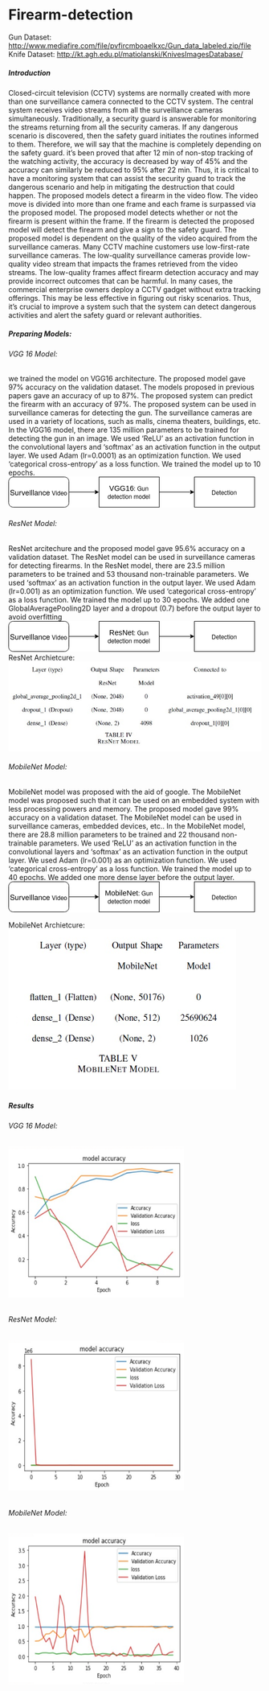 # Firearm-detection

Gun Dataset: http://www.mediafire.com/file/pvfircmboaelkxc/Gun_data_labeled.zip/file <br>
Knife Dataset: http://kt.agh.edu.pl/matiolanski/KnivesImagesDatabase/

<h5> Introduction </h5>
Closed-circuit television (CCTV) systems are normally created with more than one surveillance camera connected to the CCTV system. The central system receives video streams from all the surveillance cameras simultaneously. Traditionally, a security guard is answerable for monitoring the streams returning from all the security cameras. If any dangerous scenario is discovered, then the safety guard initiates the routines informed to them. Therefore, we will say that the machine is completely depending on the safety guard. it’s been proved that after 12 min of non-stop tracking of the watching activity, the accuracy is decreased by way of 45% and the accuracy can similarly be reduced to 95% after 22 min. Thus, it is critical to have a monitoring system that can assist the security guard to track the dangerous scenario and help in mitigating the destruction that could happen. The proposed models detect a firearm in the video flow. The video move is divided into more than one frame and each frame is surpassed via the proposed model. The proposed model detects whether or not the firearm is present within the frame. If the firearm is detected the proposed model will detect the firearm and give a sign to the safety guard. The proposed model is dependent on the quality of the video acquired from the surveillance cameras. Many CCTV machine customers use low-first-rate surveillance cameras. The low-quality surveillance cameras provide low-quality video stream that impacts the frames retrieved from the video streams. The low-quality frames affect firearm detection accuracy and may provide incorrect outcomes that can be harmful. In many cases, the commercial enterprise owners deploy a CCTV gadget without extra tracking offerings. This may be less effective in figuring out risky scenarios. Thus, it’s crucial to improve a system such that the system can detect dangerous activities and alert the safety guard or relevant authorities.

<h5> Preparing Models: </h5>
<h6>VGG 16 Model:</h6>
we trained the model on VGG16 architecture. The proposed model gave 97% accuracy on the validation dataset. The models proposed in previous papers gave an accuracy of up to 87%. The proposed system can predict the firearm with an accuracy of 97%. The proposed system can be used in surveillance cameras for detecting the gun. The surveillance cameras are used in a variety of locations, such as malls, cinema theaters, buildings, etc. In the VGG16 model, there are 135 million parameters to be trained for detecting the gun in an image. We used ‘ReLU’ as an activation function in the convolutional layers and ‘softmax’ as an activation function in the output layer. We used Adam (lr=0.0001) as an optimization function. We used ‘categorical cross-entropy’ as a loss function. We trained the model up to 10 epochs.
</br>
 <img src="Images/VGG1.png"></img>

<h6>ResNet Model:</h6>
ResNet arcitechure and the proposed model gave 95.6% accuracy on a validation dataset. The ResNet model can be used in surveillance cameras for detecting firearms. In the ResNet model, there are 23.5 million parameters to be trained and 53 thousand non-trainable parameters. We used ‘softmax’ as an activation function in the output layer. We used Adam (lr=0.001) as an optimization function. We used ‘categorical cross-entropy’ as a loss function. We trained the model up to 30 epochs. We added one GlobalAveragePooling2D layer and a dropout (0.7) before the output layer to avoid overfitting
</br>
<img src="Images/Resnet1.png"></img>
<h7>ResNet Archietcure:</h7>
<img src="Images/ResNetTable.jpg"></img>


<h6>MobileNet Model:</h6>
MobileNet model was proposed with the aid of google. The MobileNet model was proposed such that it can be used on an embedded system with less processing powers and memory. The proposed model gave 99% accuracy on a validation dataset. The MobileNet model can be used in surveillance cameras, embedded devices, etc.. In the MobileNet model, there are 28.8 million parameters to be trained and 22 thousand non-trainable parameters. We used ‘ReLU’ as an activation function in the convolutional layers and ‘softmax’ as an activation function in the output layer. We used Adam (lr=0.001) as an optimization function. We used ‘categorical cross-entropy’ as a loss function. We trained the model up to 40 epochs. We added one more dense layer before the output layer.
</br>
<img src="Images/MobileNet1.png"></img>

<h7>MobileNet Archietcure:</h7>
<img src="Images/MobileNetTable.jpg"></img>



<h5>Results</h5>
<h6>VGG 16 Model:<h6>
<img src = 'Results/VGG.png' height='300' width = '350'></img>
<h6>ResNet Model:<h6>
<img src = 'Results/ResNet.png' height='300' width = '350'></img>
<h6>MobileNet Model:<h6>
<img src = 'Results/MobileNet.png' height='300' width = '350'></img>
 
